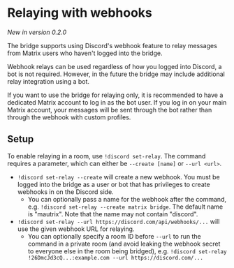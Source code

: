 # Relaying with webhooks
_New in version 0.2.0_

The bridge supports using Discord's webhook feature to relay messages from
Matrix users who haven't logged into the bridge.

Webhook relays can be used regardless of how you logged into Discord, a bot is
not required. However, in the future the bridge may include additional relay
integration using a bot.

If you want to use the bridge for relaying only, it is recommended to have a
dedicated Matrix account to log in as the bot user. If you log in on your main
Matrix account, your messages will be sent through the bot rather than through
the webhook with custom profiles.

## Setup
To enable relaying in a room, use `!discord set-relay`. The command requires a
parameter, which can either be `--create [name]` or `--url <url>`.

* `!discord set-relay --create` will create a new webhook. You must be logged
  into the bridge as a user or bot that has privileges to create webhooks in
  on the Discord side.
  * You can optionally pass a name for the webhook after the command,
    e.g. `!discord set-relay --create matrix bridge`.
    The default name is "mautrix". Note that the name may not contain "discord".
* `!discord set-relay --url https://discord.com/api/webhooks/...` will use the
  given webhook URL for relaying.
  * You can optionally specify a room ID before `--url` to run the command in
    a private room (and avoid leaking the webhook secret to everyone else in
    the room being bridged), e.g.
    `!discord set-relay !26DmcJd3cQ...:example.com --url https://discord.com/...`
